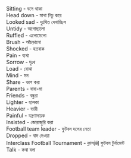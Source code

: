 Sitting - বসে থাকা  
Head down - মাথা নিচু করে  
Looked sad - দুঃখিত দেখাচ্ছিল  
Untidy - অগোছালো  
Ruffled - এলোমেলো  
Brush - আঁচড়ানো  
Shocked - হতবাক  
Pain - ব্যথা  
Sorrow - দুঃখ  
Load - বোঝা  
Mind - মন  
Share - ভাগ করা  
Parents - বাবা-মা  
Friends - বন্ধুরা  
Lighter - হালকা  
Heavier - ভারী  
Painful - যন্ত্রণাদায়ক  
Insisted - জোরাজুরি করা  
Football team leader - ফুটবল দলের নেতা  
Dropped - বাদ দেওয়া  
Interclass Football Tournament - ক্লাস间 ফুটবল টুর্নামেন্ট  
Talk - কথা বলা  